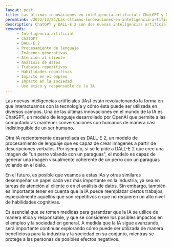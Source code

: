 ```yaml
---
layout: post
title: Las últimas innovaciones en inteligencia artificial: ChatGPT y DALL-E 2 y su posible impacto en la industria y el empleo
permalink: /2022/12/24/Las-últimas-innovaciones-en-inteligencia-artificial-ChatGPT-y-DALL-E-2-y-su-posible-impacto-en-la-industria-y-el-empleo.md
description: ChatGPT y DALL-E 2 son dos nuevas inteligencias artificiales que pueden tener un impacto significativo en la industria y en el empleo en el futuro, pero también es importante considerar los posibles impactos en la sociedad y tomar medidas para garantizar su uso ético y responsable.
keywords:
     - Inteligencia artificial
     - ChatGPT
     - DALL-E 2
     - Procesamiento de lenguaje
     - Imágenes generativas
     - Atención al cliente
     - Análisis de datos
     - Trabajos repetitivos
     - Habilidades cognitivas
     - Impacto en el empleo
     - Impacto en la sociedad
     - Uso ético y responsable de la IA
---
```


Las nuevas inteligencias artificiales (IAs) están revolucionando la forma en que interactuamos con la tecnología y cómo ésta puede ser utilizada en diversos campos. Una de las últimas innovaciones en el mundo de la IA es ChatGPT, un modelo de lenguaje desarrollado por OpenAI que permite a las computadoras mantener conversaciones con humanos de manera casi indistinguible de un ser humano.

Otra IA recientemente desarrollada es DALL-E 2, un modelo de procesamiento de lenguaje que es capaz de crear imágenes a partir de descripciones verbales. Por ejemplo, si se le pide a DALL-E 2 que cree una imagen de "un perro volando con un paraguas", el modelo es capaz de generar una imagen visualmente coherente de un perro con un paraguas volando en el cielo.

En el futuro, es posible que veamos a estas IAs y otras similares desempeñar un papel cada vez más importante en la industria, ya sea en tareas de atención al cliente o en el análisis de datos. Sin embargo, también es importante tener en cuenta que la IA puede reemplazar ciertos trabajos, especialmente aquellos que son repetitivos o que no requieren un alto nivel de habilidades cognitivas.

Es esencial que se tomen medidas para garantizar que la IA se utilice de manera ética y responsable, y que se consideren los posibles impactos en el empleo y la sociedad en general. A medida que la IA sigue avanzando, será importante continuar explorando cómo puede ser utilizada de manera beneficiosa para la industria y la sociedad en su conjunto, mientras se protege a las personas de posibles efectos negativos.
